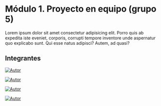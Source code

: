 # Módulo 1. Proyecto en equipo (grupo 5)

Lorem ipsum dolor sit amet consectetur adipisicing elit. Porro quis ab expedita iste eveniet, corporis, corrupti tempore inventore unde aspernatur quo explicabo sunt. Qui esse natus adipisci? Autem, ad quasi?

## Integrantes

[![Autor](https://img.shields.io/badge/Alicia%20Padr%C3%B3n-ff69b4?style=flat&logo=github)](https://github.com/aliciaapadron)

[![Autor](https://img.shields.io/badge/Clara%20Miranda%20Zapata-blueviolet?style=flat&logo=github)](https://github.com/miranda-zapata)

[![Autor](https://img.shields.io/badge/Rocio%20Del%20Villar%20Nolazco-brightgreen?style=flat&logo=github)](https://github.com/RocioDvn)

[![Autor](https://img.shields.io/badge/Ver%C3%B3nica%20Isla%20G%C2%AA%20de%20Leaniz-blue?style=flat&logo=github)](https://github.com/veroisla)
